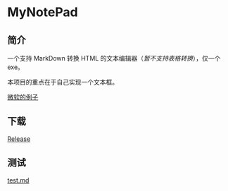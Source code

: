 # MyNotePad

## 简介

一个支持 MarkDown 转换 HTML 的文本编辑器（*暂不支持表格转换*），仅一个 exe。

本项目的重点在于自己实现一个文本框。

[微软的例子](https://msdn.microsoft.com/en-us/library/windows/desktop/ms646268(v=vs.85).aspx)

## 下载

[Release](releases)

## 测试

[test.md](test.md)